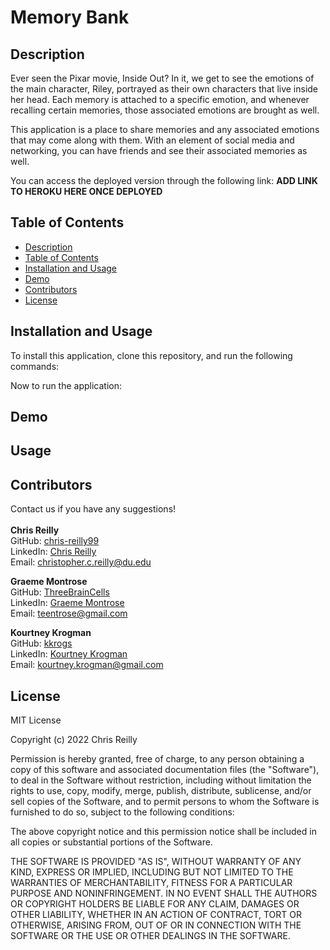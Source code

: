# Memory Bank

## Description
Ever seen the Pixar movie, Inside Out? In it, we get to see the emotions of the main character, Riley, portrayed as their own characters that live inside her head. Each memory is attached to a specific emotion, and whenever recalling certain memories, those associated emotions are brought as well. 

This application is a place to share memories and any associated emotions that may come along with them. With an element of social media and networking, you can have friends and see their associated memories as well. 

You can access the deployed version through the following link: **ADD LINK TO HEROKU HERE ONCE DEPLOYED**

## Table of Contents
- [Description](#description)
- [Table of Contents](#table-of-contents)
- [Installation and Usage](#installation-and-usage)
- [Demo](#demo)
- [Contributors](#contributors)
- [License](#license)

## Installation and Usage

To install this application, clone this repository, and run the following commands:

Now to run the application:


## Demo

## Usage

## Contributors
Contact us if you have any suggestions!
<br>
<br>
**Chris Reilly**
<br>
GitHub: [chris-reilly99](https://github.com/chris-reilly99)
<br>
LinkedIn: [Chris Reilly](https://www.linkedin.com/in/chriscreilly/)
<br>
Email: christopher.c.reilly@du.edu


**Graeme Montrose**
<br>
GitHub: [ThreeBrainCells](https://github.com/ThreeBrainCells)
<br>
LinkedIn: [Graeme Montrose](https://www.linkedin.com/in/graeme-montrose-4a7698174/)
<br>
Email: teentrose@gmail.com

**Kourtney Krogman**
<br>
GitHub: [kkrogs](https://github.com/kkrogs)
<br>
LinkedIn: [Kourtney Krogman](https://www.linkedin.com/in/kourtney-k-965585161/)
<br>
Email: kourtney.krogman@gmail.com

## License
MIT License

Copyright (c) 2022 Chris Reilly

Permission is hereby granted, free of charge, to any person obtaining a copy
of this software and associated documentation files (the "Software"), to deal
in the Software without restriction, including without limitation the rights
to use, copy, modify, merge, publish, distribute, sublicense, and/or sell
copies of the Software, and to permit persons to whom the Software is
furnished to do so, subject to the following conditions:

The above copyright notice and this permission notice shall be included in all
copies or substantial portions of the Software.

THE SOFTWARE IS PROVIDED "AS IS", WITHOUT WARRANTY OF ANY KIND, EXPRESS OR
IMPLIED, INCLUDING BUT NOT LIMITED TO THE WARRANTIES OF MERCHANTABILITY,
FITNESS FOR A PARTICULAR PURPOSE AND NONINFRINGEMENT. IN NO EVENT SHALL THE
AUTHORS OR COPYRIGHT HOLDERS BE LIABLE FOR ANY CLAIM, DAMAGES OR OTHER
LIABILITY, WHETHER IN AN ACTION OF CONTRACT, TORT OR OTHERWISE, ARISING FROM,
OUT OF OR IN CONNECTION WITH THE SOFTWARE OR THE USE OR OTHER DEALINGS IN THE
SOFTWARE.
